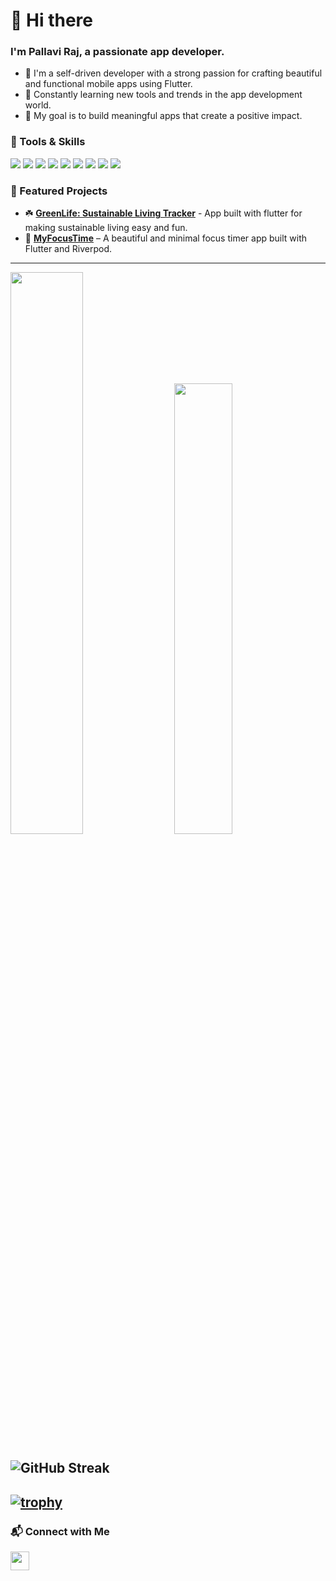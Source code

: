 # 👋 Hi there  
### I'm Pallavi Raj, a passionate app developer.
- 🔭 I'm a self-driven developer with a strong passion for crafting beautiful and functional mobile apps using Flutter.  
- 🌱 Constantly learning new tools and trends in the app development world.  
- 🎯 My goal is to build meaningful apps that create a positive impact.
 
### 🚀 Tools & Skills
<p align="left">
  <img src="https://img.shields.io/badge/Dart-0175C2?style=for-the-badge&logo=dart&logoColor=white" />
  <img src="https://img.shields.io/badge/Flutter-02569B?style=for-the-badge&logo=flutter&logoColor=white" />
  <img src="https://img.shields.io/badge/Firebase-FFCA28?style=for-the-badge&logo=firebase&logoColor=white" />
  <img src="https://img.shields.io/badge/Git-%23F05033.svg?style=for-the-badge&logo=git&logoColor=white" />
  <img src="https://img.shields.io/badge/VS%20Code-%23007ACC.svg?style=for-the-badge&logo=visual-studio-code&logoColor=white" />
  <img src="https://img.shields.io/badge/Java-007396?style=for-the-badge&logo=java&logoColor=white" />
  <img src="https://img.shields.io/badge/Android%20Studio-3DDC84?style=for-the-badge&logo=android-studio&logoColor=white" />
  <img src="https://img.shields.io/badge/Cloudinary-3448C5?style=for-the-badge&logo=cloudinary&logoColor=white" />
  <img src="https://img.shields.io/badge/Android-3DDC84?style=for-the-badge&logo=android&logoColor=white" />
</p>


### 🌟 Featured Projects
- ☘️ [**GreenLife: Sustainable Living Tracker**](https://github.com/pallaviraj01/Sustainable-Living-Tracker) - App built with flutter for making sustainable living easy and fun.
- 🔔 [**MyFocusTime**](https://github.com/pallaviraj01/MyFocusTime) – A beautiful and minimal focus timer app built with Flutter and Riverpod.
---

<p align="left">
  <img src="https://github-readme-stats.vercel.app/api?username=pallaviraj01&show_icons=true&theme=radical&include_all_commits=true&count_private=true" width="48%"/> 
  &nbsp;&nbsp;&nbsp;
  <img src="https://github-readme-stats.vercel.app/api/top-langs/?username=pallaviraj01&layout=compact&theme=radical" width="43%"/>
</p>


![GitHub Streak](https://github-readme-streak-stats.herokuapp.com/?user=pallaviraj01&theme=dark&hide_border=false&include_all_commits=true&count_private=true)
---
[![trophy](https://github-profile-trophy.vercel.app/?username=pallaviraj01&theme=juicyfresh)](https://github.com/ryo-ma/github-profile-trophy)
---

### 📬 Connect with Me
<a href="https://www.linkedin.com/in/pallavi-raj-562645257" target="_blank">
  <img src="https://img.shields.io/badge/LinkedIn-blue?style=for-the-badge&logo=linkedin&logoColor=white" height="30">
</a>



